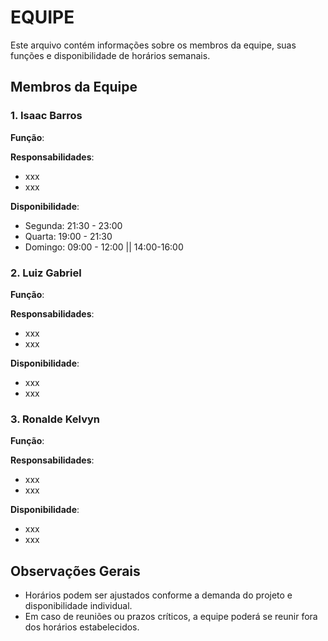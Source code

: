 # EQUIPE

Este arquivo contém informações sobre os membros da equipe, suas funções e disponibilidade de horários semanais.

## Membros da Equipe

### 1. Isaac Barros
**Função**: 

**Responsabilidades**:
- xxx
- xxx
 
**Disponibilidade**:
- Segunda: 21:30 - 23:00
- Quarta: 19:00 - 21:30
- Domingo: 09:00 - 12:00 || 14:00-16:00

### 2. Luiz Gabriel
**Função**: 

**Responsabilidades**:
- xxx
- xxx

**Disponibilidade**:
- xxx
- xxx

### 3. Ronalde Kelvyn
**Função**:

**Responsabilidades**:
- xxx
- xxx

**Disponibilidade**:
- xxx
- xxx
## Observações Gerais
- Horários podem ser ajustados conforme a demanda do projeto e disponibilidade individual.
- Em caso de reuniões ou prazos críticos, a equipe poderá se reunir fora dos horários estabelecidos.
